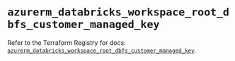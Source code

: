 # `azurerm_databricks_workspace_root_dbfs_customer_managed_key`

Refer to the Terraform Registry for docs: [`azurerm_databricks_workspace_root_dbfs_customer_managed_key`](https://registry.terraform.io/providers/hashicorp/azurerm/3.104.2/docs/resources/databricks_workspace_root_dbfs_customer_managed_key).
